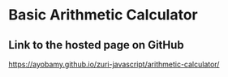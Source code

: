 # Basic Arithmetic Calculator


## Link to the hosted page on GitHub
https://ayobamy.github.io/zuri-javascript/arithmetic-calculator/